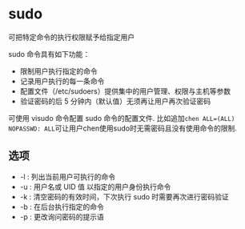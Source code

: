 # sudo
可把特定命令的执行权限赋予给指定用户

sudo 命令具有如下功能：
- 限制用户执行指定的命令
- 记录用户执行的每一条命令
- 配置文件（/etc/sudoers）提供集中的用户管理、权限与主机等参数
- 验证密码的后 5 分钟内（默认值）无须再让用户再次验证密码

可使用 visudo 命令配置 sudo 命令的配置文件. 比如追加`chen ALL=(ALL) NOPASSWD: ALL`可让用户chen使用sudo时无需密码且没有使用命令的限制.

## 选项
- -l : 列出当前用户可执行的命令
- -u : 用户名或 UID 值 以指定的用户身份执行命令
- -k : 清空密码的有效时间，下次执行 sudo 时需要再次进行密码验证
- -b : 在后台执行指定的命令
- -p : 更改询问密码的提示语